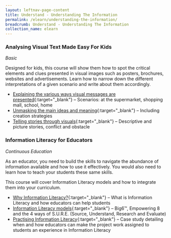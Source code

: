 ```yaml
---
layout: leftnav-page-content
title: Understand - Understanding The Information
permalink: /elearn/understanding-the-information/
breadcrumb: Understand - Understanding The Information
collection_name: elearn
---
```


### **Analysing Visual Text Made Easy For Kids**
*Basic*

Designed for kids, this course will show them how to spot the critical elements and clues presented in visual images such as posters, brochures, websites and advertisements. Learn how to narrow down the different interpretations of a given scenario and write about them accordingly.

* [Explaining the various ways visual messages are presented](http://www.nlb.gov.sg/sure/coursewares/AVTMEK_topic1/index.html){:target="_blank"}  – Scenarios: at the supermarket, shopping mall, school, home
* [Unmasking the main ideas and meaning](http://www.nlb.gov.sg/sure/coursewares/AVTMEK_topic2/index.html){:target="_blank"}  – Including creation strategies
* [Telling stories through visuals](http://www.nlb.gov.sg/sure/coursewares/AVTMEK_topic3/index.html){:target="_blank"}  – Descriptive and picture stories, conflict and obstacle


### **Information Literacy for Educators**
*Continuous Education*

As an educator, you need to build the skills to navigate the abundance of information available and how to use it effectively. You would also need to learn how to teach your students these same skills.

This course will cover Information Literacy models and how to integrate them into your curriculum.

* [Why Information Literacy?](http://www.nlb.gov.sg/sure/coursewares/ILE/Module-01/Shell.html#){:target="_blank"} – What is Information Literacy and how educators can help students
* [Information Literacy models](http://www.nlb.gov.sg/sure/coursewares/ILE/Module-02/Shell.html#){:target="_blank"} – Big6™, Empowering 8 and the 4 ways of S.U.R.E. (Source, Understand, Research and Evaluate)
* [Practising Information Literacy](http://www.nlb.gov.sg/sure/coursewares/ILE/Module-03/Shell.html){:target="_blank"} – Case study detailing when and how educators can make the project work assigned to students an experience in Information Literacy
